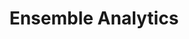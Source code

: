 ---
logohandle: ensembleanalyticsio
sort: ensembleanalytics
title: Ensemble Analytics
twitter: https://x.com/we_are_ensemble
website: https://ensembleanalytics.io/
youtube: https://youtube.com/channel/UCLNl4HzY14iQdDzuneXRqvw
---